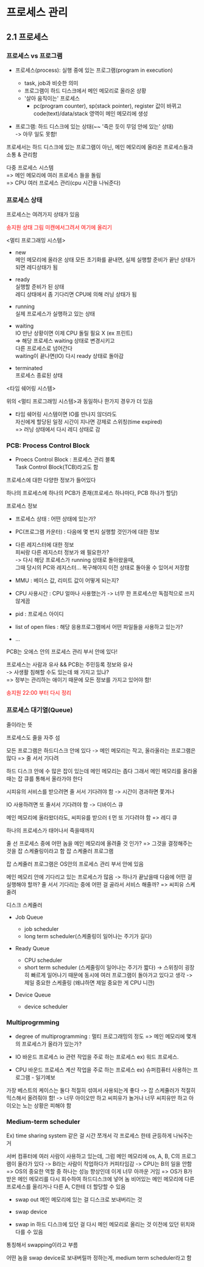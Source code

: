 # 프로세스 관리


## 2.1 프로세스

### 프로세스 vs 프로그램

- 프로세스(process): 실행 중에 있는 프로그램(program in execution)
	- task, job과 비슷한 의미
	- 프로그램이 하드 디스크에서 메인 메모리로 올라온 상황
	- '살아 움직이는' 프로세스
		- pc(program counter), sp(stack pointer), register 값이 바뀌고   
 code(text)/data/stack 영역이 메인 메모리에 생성

- 프로그램: 하드 디스크에 있는 상태(~~ '죽은 듯이 무덤 안에 있는' 상태)   
		-> 아무 일도 못함!

프로세서는 하드 디스크에 있는 프로그램이 아닌, 메인 메모리에 올라온 프로세스들과 소통 & 관리함

다중 프로세스 시스템    
=> 메인 메모리에 여러 프로세스 들을 돌림   
=> CPU 여러 프로세스 관리(cpu 시간을 나눠준다)   


### 프로세스 상태

프로세스는 여려가지 상태가 있음

<div style="stle:bold; color: red;">송지원 상태 그림 미캔에서그려서 여기에 올리기</div>   


<멀티 프로그래밍 시스템>

- new    
메인 메모리에 올라온 상태
모든 초기화를 끝내면, 실제 실행할 준비가 끝난 상태가 되면 레디상태가 됨

- ready   
실행할 준비가 된 상태   
레디 상태에서 좀 기다리면 CPU에 의해 러닝 상태가 됨

- running   
실제 프로세스가 실행하고 있는 상태

- waiting   
IO 만난 상황이면 이제 CPU 돌릴 필요 X (ex 프린트)    
=> 해당 프로세스 waiting 상태로 변경시키고   
다른 프로세스로 넘어간다   
waiting이 끝나면(IO) 다시 ready 상태로 돌아감

- terminated   
프로세스 종료된 상태



<타임 쉐어링 시스템>

위의 <멀티 프로그래밍 시스템>과 동일하나 한가지 경우가 더 있음

- 타임 쉐어링 시스템이면 IO를 만나지 않더라도    
자신에게 할당된 일정 시간이 지나면 강제로 스위칭(time expired)   
=> 러닝 상태에서 다시 레디 상태로 감



### PCB: Process Control Block

- Proecs Control Block : 프로세스 관리 블록   
	Task Control Block(TCB)라고도 함

프로세스에 대한 다양한 정보가 들어있다

하나의 프로세스에 하나의 PCB가 존재(프로세스 하나마다, PCB 하나가 할당)

프로세스 정보
- 프로세스 상태 : 어떤 상태에 있는가?
- PC(프로그램 카운터) : 다음에 몇 번지 실행할 것인가에 대한 정보
- 다른 레지스터에 대한 정보   
피씨랑 다른 레지스터 정보가 왜 필요한가?     
-> 다시 해당 프로세스가 running 상태로 돌아왔을때,   
그때 당시의 PC와 레지스터... 복구해야지 이전 상태로 돌아올 수 있어서 저장함

- MMU : 베이스 값, 리미트 값이 어떻게 되는지?
- CPU 사용시간 : CPU 얼마나 사용했는가 -> 너무 한 프로세스만 독점적으로 쓰지 않게끔
- pid : 프로세스 아이디
- list of open files : 해당 응용프로그램에서 어떤 파일들을 사용하고 있는가?
- ...


PCB는 오에스 안의 프로세스 관리 부서 안에 있다!


프로세스는 사람과 유사 && PCB는 주민등록 정보와 유사    
-> 사생활 침해할 수도 있는데 왜 가지고 있냐?   
=> 정부는 관리하는 애이기 때문에 모든 정보를 가지고 있어야 함!    


<div style="stle:bold; color: red;">송지원 22:00 부터 다시 정리</div>

### 프로세스 대기열(Queue)
줄이라는 뜻

프로세스도 줄을 자주 섬

모든 프로그램은 하드디스크 안에 있다
-> 메인 메모리는 작고, 올라올라는 프로그램은 많다
=> 줄 서서 기다려

하드 디스크 안에 수 많은 잡이 있는데
메인 메모리는 좁다
그래서 메인 메모리를 올라올 때는 잡 큐를 통해서 올라가야 한다

시피유의 서비스를 받으려면 줄 서서 기다려야 함
-> 시간이 경과하면 쫓겨나

IO 사용하려면 또 줄서서 기다려야 함
-> 디바이스 큐



메인 메모리에 올라왔더라도, 씨피유를 받으러ㅕ먼 또 기다려야 함
=> 레디 큐


하나의 프로세스가 태어나서 죽을때까지 



줄 선 프로세스 중에 어떤 놈을 메인 메모리에 올려줄 것 인가?
=> 그것을 결정해주는 것을 잡 스케쥴링이라고 함
잡 스케쥴러 프로그램

잡 스케쥴러 프로그램은 OS안의 프로세스 관리 부서 안에 있음

메인 메모리 안에 기다리고 있는 프로세스가 많음
-> 하나가 끝났을때 다음에 어떤 걸 실행해야 할까?
줄 서서 기다리는 중에 어떤 걸 골라서 서비스 해줄까?
=> 씨피유 스케줄려

디스크 스케쥴러





- Job Queue
	- job scheduler
	- long term scheduler(스케줄링이 일어나는 주기가 길다)

- Ready Queue
	- CPU scheduler
	- short term scheduler (스케줄링이 일어나는 주기가 짧다)
	-> 스위칭이 굉장히 빠르게 일어나기 때문에 동시에 여러 프로그램이 돌아가고 있다고 생각
	-> 제일 중요한 스케줄링 (왜냐하면 제일 중요한 게 CPU 니깐)

- Device Queue
	- device scheduler

 
### Multiprogrmming

- degree of multiprogramming : 멀티 프로그래밍의 정도
=> 메인 메모리에 몇개의 프로세스가 올라가 있는가?

- IO 바운드 프로세스
io 관련 작업을 주로 하는 프로세스
ex) 워드 프로세스.

- CPU 바운드 프로세스
계산 작업을 주로 하는 프로세스
ex) 슈퍼컴퓨터 사용하는 프로그램 - 일기예보


가장 베스트의 케이스는 둘다 적절히 섞여서 사용되는게 좋다
-> 잡 스케쥴러가 적절히 믹스해서 올려줘야 함!
-> 너무 아이오만 하고 씨피유가 놀거나 너무 씨피유만 하고 아이오는 노는 상황은 피해야 함

### Medium-term scheduler

Ex) time sharing system 같은 걸
시간 쪼개서 각 프로세스 한테 균등하게 나눠주는 거

서버 컴퓨터에 여러 사람이 사용하고 있는데,
그럼 메인 메모리에 os, A, B, C의 프로그램이 올라가 있다
-> B라는 사람이 작업하다가 커피타임감
-> CPU는 B의 일을 안함
=> OS의 중요한 역할 중 하나는 성능 향상인데 이게 너무 아까운 거임
=> OS가 B가 받은 메인 메모리를 다시 회수하여 하드디스크에 넣어 놈
비어있는 메인 메모리에 다른 프로세스를 올리거나 다른 A, C한테 더 할당할 수 있음

- swap out
메인 메모리에 있는 걸 디스크로 보내버리는 것

- swap device

- swap in
하드 디스크에 있던 걸 다시 메인 메모리로 올리는 것
이전에 있던 위치와 다를 수 있음

통칭해서 swapping이라고 부름


어떤 놈을 swap device로 보내버릴까 정하는게, medium term scheduler라고 함























